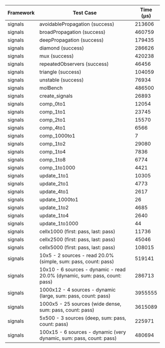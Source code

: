| Framework | Test Case | Time (μs) |
| --- | --- | --- |
| signals | avoidablePropagation (success) | 213606 |
| signals | broadPropagation (success) | 460759 |
| signals | deepPropagation (success) | 179435 |
| signals | diamond (success) | 286626 |
| signals | mux (success) | 420238 |
| signals | repeatedObservers (success) | 46456 |
| signals | triangle (success) | 104059 |
| signals | unstable (success) | 76934 |
| signals | molBench | 486500 |
| signals | create_signals | 26893 |
| signals | comp_0to1 | 12054 |
| signals | comp_1to1 | 23745 |
| signals | comp_2to1 | 15570 |
| signals | comp_4to1 | 6566 |
| signals | comp_1000to1 | 7 |
| signals | comp_1to2 | 29080 |
| signals | comp_1to4 | 7836 |
| signals | comp_1to8 | 6774 |
| signals | comp_1to1000 | 4421 |
| signals | update_1to1 | 10305 |
| signals | update_2to1 | 4773 |
| signals | update_4to1 | 2617 |
| signals | update_1000to1 | 26 |
| signals | update_1to2 | 4685 |
| signals | update_1to4 | 2640 |
| signals | update_1to1000 | 44 |
| signals | cellx1000 (first: pass, last: pass) | 11736 |
| signals | cellx2500 (first: pass, last: pass) | 45046 |
| signals | cellx5000 (first: pass, last: pass) | 108015 |
| signals | 10x5 - 2 sources - read 20.0% (simple, sum: pass, count: pass) | 519141 |
| signals | 10x10 - 6 sources - dynamic - read 20.0% (dynamic, sum: pass, count: pass) | 286713 |
| signals | 1000x12 - 4 sources - dynamic (large, sum: pass, count: pass) | 3955555 |
| signals | 1000x5 - 25 sources (wide dense, sum: pass, count: pass) | 3615089 |
| signals | 5x500 - 3 sources (deep, sum: pass, count: pass) | 225971 |
| signals | 100x15 - 6 sources - dynamic (very dynamic, sum: pass, count: pass) | 480694 |
